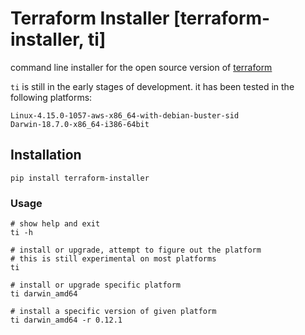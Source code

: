 # Terraform Installer [terraform-installer, ti]  
  
command line installer for the open source version of [terraform](https://www.terraform.io/)  

`ti` is still in the early stages of development. it has been tested in the following platforms:
```
Linux-4.15.0-1057-aws-x86_64-with-debian-buster-sid  
Darwin-18.7.0-x86_64-i386-64bit   
```   
  
## Installation  
  
```
pip install terraform-installer  
```  
  
### Usage  
  
```
# show help and exit  
ti -h  
  
# install or upgrade, attempt to figure out the platform  
# this is still experimental on most platforms  
ti  
  
# install or upgrade specific platform  
ti darwin_amd64  
  
# install a specific version of given platform  
ti darwin_amd64 -r 0.12.1  
```   

